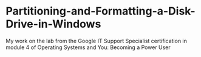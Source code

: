 # Partitioning-and-Formatting-a-Disk-Drive-in-Windows
My work on the lab from the Google IT Support Specialist certification in module 4 of Operating Systems and You: Becoming a Power User

